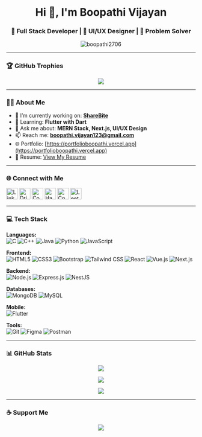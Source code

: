 <h1 align="center">Hi 👋, I'm Boopathi Vijayan</h1>
<h3 align="center">🚀 Full Stack Developer | 🎨 UI/UX Designer | 🧠 Problem Solver</h3>

<p align="center">
  <img src="https://komarev.com/ghpvc/?username=boopathi2706&label=Profile%20views&color=0e75b6&style=flat" alt="boopathi2706" />
</p>

---

### 🏆 GitHub Trophies

<p align="center">
  <img src="https://github-profile-trophy.vercel.app/?username=boopathi2706&theme=radical&no-frame=true&row=1&margin-w=15&title=Commit,Repositories,PullRequest,Issues,Stars,Followers" />
</p>

---

### 👨‍💻 About Me

- 🔭 I’m currently working on: [**ShareBite**](https://github.com/boopathi2706/ShareBite)  
- 🌱 Learning: **Flutter with Dart**  
- 💬 Ask me about: **MERN Stack, Next.js, UI/UX Design**  
- 📫 Reach me: **boopathi.vijayan123@gmail.com**  
- 🌐 Portfolio: [https://portfolioboopathi.vercel.app](https://portfolioboopathi.vercel.app)  
- 📄 Resume: [View My Resume](https://drive.google.com/drive/folders/13E2f1cXH4WKxOfBBI3IbJiPMmvO_xNtu)

---

### 🌐 Connect with Me

<p align="left">
  <a href="https://linkedin.com/in/boopathi-vijayan" target="blank"><img src="https://img.icons8.com/color/48/linkedin.png" alt="LinkedIn" width="30"/></a>
  <a href="https://dribbble.com/boopathi-v-cse" target="blank"><img src="https://img.icons8.com/color/48/dribbble.png" alt="Dribbble" width="30"/></a>
  <a href="https://www.codechef.com/users/boopathiv2023c" target="blank"><img src="https://cdn.jsdelivr.net/npm/simple-icons@3.1.0/icons/codechef.svg" alt="CodeChef" width="30"/></a>
  <a href="https://www.hackerrank.com/boopathi_v2023c1" target="blank"><img src="https://cdn-icons-png.flaticon.com/512/889/889192.png" alt="HackerRank" width="30"/></a>
  <a href="https://codeforces.com/profile/boopathiv2005" target="blank"><img src="https://cdn.iconscout.com/icon/free/png-256/codeforces-3629285-3031869.png" alt="Codeforces" width="30"/></a>
  <a href="https://www.leetcode.com/boopathi_v" target="blank"><img src="https://cdn.iconscout.com/icon/free/png-256/leetcode-3521542-2944960.png" alt="LeetCode" width="30"/></a>
</p>

---

### 💻 Tech Stack

**Languages:**  
![C](https://img.shields.io/badge/C-00599C?style=flat&logo=c)
![C++](https://img.shields.io/badge/C++-00599C?style=flat&logo=c%2B%2B)
![Java](https://img.shields.io/badge/Java-ED8B00?style=flat&logo=java)
![Python](https://img.shields.io/badge/Python-3776AB?style=flat&logo=python)
![JavaScript](https://img.shields.io/badge/JavaScript-F7DF1E?style=flat&logo=javascript)

**Frontend:**  
![HTML5](https://img.shields.io/badge/HTML5-E34F26?style=flat&logo=html5)
![CSS3](https://img.shields.io/badge/CSS3-1572B6?style=flat&logo=css3)
![Bootstrap](https://img.shields.io/badge/Bootstrap-563D7C?style=flat&logo=bootstrap)
![Tailwind CSS](https://img.shields.io/badge/Tailwind-06B6D4?style=flat&logo=tailwindcss)
![React](https://img.shields.io/badge/React-61DAFB?style=flat&logo=react)
![Vue.js](https://img.shields.io/badge/Vue.js-42b883?style=flat&logo=vue.js)
![Next.js](https://img.shields.io/badge/Next.js-000000?style=flat&logo=next.js)

**Backend:**  
![Node.js](https://img.shields.io/badge/Node.js-339933?style=flat&logo=node.js)
![Express.js](https://img.shields.io/badge/Express.js-000000?style=flat&logo=express)
![NestJS](https://img.shields.io/badge/NestJS-E0234E?style=flat&logo=nestjs)

**Databases:**  
![MongoDB](https://img.shields.io/badge/MongoDB-47A248?style=flat&logo=mongodb)
![MySQL](https://img.shields.io/badge/MySQL-4479A1?style=flat&logo=mysql)

**Mobile:**  
![Flutter](https://img.shields.io/badge/Flutter-02569B?style=flat&logo=flutter)

**Tools:**  
![Git](https://img.shields.io/badge/Git-F05032?style=flat&logo=git)
![Figma](https://img.shields.io/badge/Figma-F24E1E?style=flat&logo=figma)
![Postman](https://img.shields.io/badge/Postman-FF6C37?style=flat&logo=postman)

---

### 📊 GitHub Stats

<p align="center">
  <img src="https://github-readme-stats.vercel.app/api?username=boopathi2706&show_icons=true&theme=radical" />
</p>

<p align="center">
  <img src="https://github-readme-stats.vercel.app/api/top-langs/?username=boopathi2706&layout=compact&theme=radical" />
</p>

<p align="center">
  <img src="https://github-readme-streak-stats.herokuapp.com/?user=boopathi2706&theme=radical" />
</p>

---

### ☕ Support Me

<p align="center">
  <a href="https://www.buymeacoffee.com/YOUR_ID" target="_blank">
    <img src="https://img.shields.io/badge/Buy%20Me%20a%20Coffee-FDD835?style=for-the-badge&logo=buy-me-a-coffee&logoColor=black" />
  </a>
</p>
